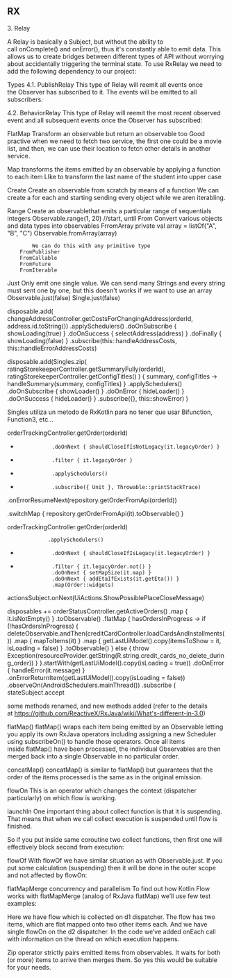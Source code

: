 ## RX

3. Relay

A Relay is basically a Subject, but without the ability to call onComplete() and onError(), thus it's constantly able to emit data.
This allows us to create bridges between different types of API without worrying about accidentally triggering the terminal state.
To use RxRelay we need to add the following dependency to our project:

Types
4.1. PublishRelay
This type of Relay will reemit all events once the Observer has subscribed to it.
The events will be emitted to all subscribers:

4.2. BehaviorRelay
This type of Relay will reemit the most recent observed event and all subsequent events once the Observer has subscribed:



FlatMap
	Transform an observable but return an observable too
	Good practive when we need to fetch two service, the first one could be a movie list, and then, we can 
	use their location to fetch other details in another service.

Map
	transforms the items emitted by an observable by applying a function to each item
	LIke to transform the last name of the student into upper case

Create
	Create an observable from scratch  by means of a function
	We can create a for each and starting sending every object while we aren iterabling.

Range
	Create an observablethat emits a particular range of sequentials integers 
	Observable.range(1, 20) //start, until
From
	Convert various objects and data types into observables
		FrromArray
		 	private val array = listOf("A", "B", "C")
			Observable.fromArray(array)
			
			We can do this with any primitive type
		FromPublisher 
		FromCallable
		FromFuture
		FromIterable

Just
Only emit one single value. We can send many Strings and every string must sent one by one, but this doesn't works
if we want to use an array
Observable.just(false)
Single.just(false)


disposable.add(
changeAddressController.getCostsForChangingAddress(orderId, address.id.toString())
.applySchedulers()
.doOnSubscribe { showLoading(true) }
.doOnSuccess { selectAddress(address) }
.doFinally { showLoading(false) }
.subscribe(this::handleAddressCosts, this::handleErrorAddressCosts)


disposable.add(Singles.zip(
    ratingStorekeeperController.getSummaryFully(orderId),
    ratingStorekeeperController.getConfigTitles()
) { summary, configTitles ->
    handleSummary(summary, configTitles)
}
    .applySchedulers()
    .doOnSubscribe { showLoader() }
    .doOnError { hideLoader() }
    .doOnSuccess { hideLoader() }
    .subscribe({}, this::showError)
)

Singles utiliza un metodo de RxKotlin para no tener que usar Bifunction, Function3, etc...

orderTrackingController.getOrder(orderId)
+                .doOnNext { shouldCloseIfIsNotLegacy(it.legacyOrder) }
+                .filter { it.legacyOrder }
+                .applySchedulers()
+                .subscribe({ Unit }, Throwable::printStackTrace)


 .onErrorResumeNext(repository.getOrderFromApi(orderId))

.switchMap { repository.getOrderFromApi(it).toObservable() }

orderTrackingController.getOrder(orderId)


                 .applySchedulers()
+                .doOnNext { shouldCloseIfIsLegacy(it.legacyOrder) }
+                .filter { it.legacyOrder.not() }
                 .doOnNext { setMapSize(it.map) }
                 .doOnNext { addEtaIfExists(it.getEta()) }
                 .map(Order::widgets)



actionsSubject.onNext(UiActions.ShowPossiblePlaceCloseMessage)



disposables += orderStatusController.getActiveOrders()
        .map { it.isNotEmpty() }
        .toObservable()
        .flatMap { hasOrdersInProgress ->
            if (!hasOrdersInProgress) {
                deleteObservable.andThen(creditCardController.loadCardsAndInstallments())
                        .map { mapToItems(it) }
                        .map { getLastUiModel().copy(itemsToShow = it, isLoading = false) }
                        .toObservable()
            } else {
                throw Exception(resourceProvider.getString(R.string.credit_cards_no_delete_during_order))
            }
        }.startWith(getLastUiModel().copy(isLoading = true))
        .doOnError { handleError(it.message) }
        .onErrorReturnItem(getLastUiModel().copy(isLoading = false))
        .observeOn(AndroidSchedulers.mainThread())
        .subscribe { stateSubject.accept




some methods renamed, and new methods added (refer to the details at https://github.com/ReactiveX/RxJava/wiki/What's-different-in-3.0)

flatMap()
flatMap() wraps each item being emitted by an Observable letting you apply its own RxJava operators including assigning a new Scheduler using subscribeOn() to handle those operators. Once all items inside flatMap() have been processed, the individual Observables are then merged back into a single Observable in no particular order.

concatMap()
concatMap() is similar to flatMap() but guarantees that the order of the items processed is the same as in the original emission.

flowOn
This is an operator which changes the context (dispatcher particularly) on which flow is working.

launchIn
One important thing about collect function is that it is suspending. That means that when we call collect execution is suspended until flow is finished.

So if you put inside same coroutine two collect functions, then first one will effectively block second from execution:

flowOf
With flowOf we have similar situation as with Observable.just. If you put some calculation (suspending) then it will be done in the outer scope and not affected by flowOn:

flatMapMerge concurrency and parallelism
To find out how Kotlin Flow works with flatMapMerge (analog of RxJava flatMap) we’ll use few test examples:


Here we have flow which is collected on d1 dispatcher. The flow has two items, which are flat mapped onto two other items each. And we have single flowOn on the d2 dispatcher. In the code we’ve added onEach call with information on the thread on which execution happens.

Zip operator strictly pairs emitted items from observables. It waits for both (or more) items to arrive then merges them. So yes this would be suitable for your needs.



